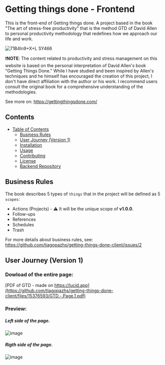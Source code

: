 # Getting things done - Frontend

This is the front-end of Getting things done.
A project based in the book "The art of stress-free productivity" that is the method GTD of David Allen to personal productivity methodology that redefines how we approach our life and work.

![71B4ln9+X+L _SY466_](https://github.com/tiagopazhs/getting-things-done-client/assets/81580990/20eb368c-dfc4-4163-8440-5a898d8869bc)


❗**NOTE**: The content related to productivity and stress management on this website is based on the personal interpretation of David Allen's book "Getting Things Done." While I have studied and been inspired by Allen's techniques and he himself has encouraged the creation of this project, I don't have direct affiliation with the author or his work. I recommend users consult the original book for a comprehensive understanding of the methodologies.

See more on: https://gettingthingsdone.com/


## Contents

- [Table of Contents](#table-of-contents)
  - [Business Rules](#business-rules)
  - [User Journey (Version 1)](#user-journey-version-1)
  - [Installation](#installation)
  - [Usage](#usage)
  - [Contributing](#contributing)
  - [License](#license)
  - [Backend Repository](#backend-repository)

## Business Rules

The book describes 5 types of `things` that in the project will be defined as 5 `scopes`:
- Actions (Projects) - ⚠️ It will be the unique scope of **v1.0.0**.
- Follow-ups
- References
- Schedules
- Trash

For more details about business rules, see: https://github.com/tiagopazhs/getting-things-done-client/issues/2


## User Journey (Version 1)

### Dowload of the entire page:
[PDF of GTD - made on https://lucid.app](https://github.com/tiagopazhs/getting-things-done-client/files/15376593/GTD.-.Page.1.pdf)

### Preview:
##### Left side of the page.
![image](https://github.com/tiagopazhs/getting-things-done-client/assets/81580990/4496e1de-2bde-461c-8d1c-5f038ed65f21)


##### Rigth side of the page.
![image](https://github.com/tiagopazhs/getting-things-done-client/assets/81580990/f3cbd7ac-d4f6-4a62-a135-0234285b188e)

